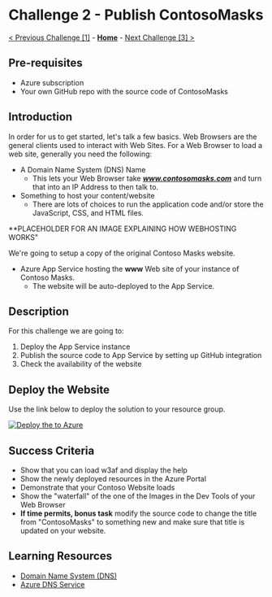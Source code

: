 # Challenge 2 - Publish ContosoMasks

[< Previous Challenge [1]](./Challenge01.md) - **[Home](../README.md)** - [Next Challenge [3] >](./Challenge03.md)

## Pre-requisites

- Azure subscription
- Your own GitHub repo with the source code of ContosoMasks

## Introduction

In order for us to get started, let's talk a few basics. Web Browsers are the general clients used to interact with Web Sites. For a Web Browser to load a web site, generally you need the following:
- A Domain Name System (DNS) Name
  - This lets your Web Browser take ***www.contosomasks.com*** and turn that into an IP Address to then talk to.
- Something to host your content/website
  - There are lots of choices to run the application code and/or store the JavaScript, CSS, and HTML files.


**PLACEHOLDER FOR AN IMAGE EXPLAINING HOW WEBHOSTING WORKS"

We're going to setup a copy of the original Contoso Masks website. 

- Azure App Service hosting the **www** Web site of your instance of Contoso Masks.
  - The website will be auto-deployed to the App Service.

## Description

For this challenge we are going to:
1. Deploy the App Service instance
2. Publish the source code to App Service by setting up GitHub integration
3. Check the availability of the website

## Deploy the Website 

Use the link below to deploy the solution to your resource group.

[![Deploy the to Azure](https://aka.ms/deploytoazurebutton)](https://portal.azure.com/#create/Microsoft.Template/uri/https%3A%2F%2Fraw.githubusercontent.com%2Fmicrosoft%2FWhatTheHack%2Fmaster%2F017-FrontDoor%2FStudent%2FResources%2FChallenge00%2Fazuredeploy.json)

## Success Criteria

- Show that you can load w3af and display the help
- Show the newly deployed resources in the Azure Portal
- Demonstrate that your Contoso Website loads
- Show the "waterfall" of the one of the Images in the Dev Tools of your Web Browser 
- **If time permits, bonus task** modify the source code to change the title from "ContosoMasks" to something new and make sure that title is updated on your website.

## Learning Resources

- [Domain Name System (DNS)](https://en.wikipedia.org/wiki/Domain_Name_System)
- [Azure DNS Service](https://docs.microsoft.com/en-us/azure/dns/dns-overview)

